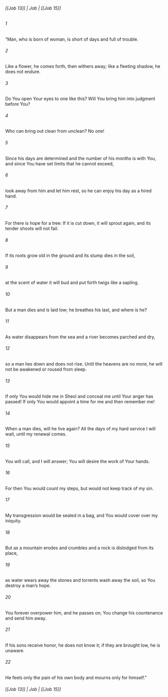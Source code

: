 ###### [[Job 13]] | Job | [[Job 15]]

###### 1
“Man, who is born of woman, is short of days and full of trouble.
###### 2
Like a flower, he comes forth, then withers away; like a fleeting shadow, he does not endure.
###### 3
Do You open Your eyes to one like this? Will You bring him into judgment before You?
###### 4
Who can bring out clean from unclean? No one!
###### 5
Since his days are determined and the number of his months is with You, and since You have set limits that he cannot exceed,
###### 6
look away from him and let him rest, so he can enjoy his day as a hired hand.
###### 7
For there is hope for a tree: If it is cut down, it will sprout again, and its tender shoots will not fail.
###### 8
If its roots grow old in the ground and its stump dies in the soil,
###### 9
at the scent of water it will bud and put forth twigs like a sapling.
###### 10
But a man dies and is laid low; he breathes his last, and where is he?
###### 11
As water disappears from the sea and a river becomes parched and dry,
###### 12
so a man lies down and does not rise. Until the heavens are no more, he will not be awakened or roused from sleep.
###### 13
If only You would hide me in Sheol and conceal me until Your anger has passed! If only You would appoint a time for me and then remember me!
###### 14
When a man dies, will he live again? All the days of my hard service I will wait, until my renewal comes.
###### 15
You will call, and I will answer; You will desire the work of Your hands.
###### 16
For then You would count my steps, but would not keep track of my sin.
###### 17
My transgression would be sealed in a bag, and You would cover over my iniquity.
###### 18
But as a mountain erodes and crumbles and a rock is dislodged from its place,
###### 19
as water wears away the stones and torrents wash away the soil, so You destroy a man’s hope.
###### 20
You forever overpower him, and he passes on; You change his countenance and send him away.
###### 21
If his sons receive honor, he does not know it; if they are brought low, he is unaware.
###### 22
He feels only the pain of his own body and mourns only for himself.”

###### [[Job 13]] | Job | [[Job 15]]

